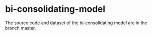 # bi-consolidating-model

The source code and dataset of the bi-consolidating model are in the branch master.
